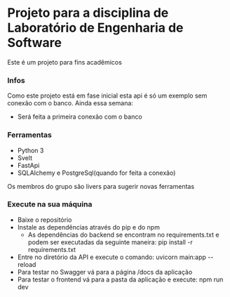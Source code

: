 # Projeto para a disciplina de Laboratório de Engenharia de Software
Este é um projeto para fins acadêmicos
### Infos
Como este projeto está em fase inicial esta api é só um exemplo sem conexão com o banco.
Ainda essa semana:
- Será feita a primeira conexão com o banco
### Ferramentas
- Python 3
- Svelt
- FastApi
- SQLAlchemy e PostgreSql(quando for feita a conexão)

Os membros do grupo são livers para sugerir novas ferramentas


### Execute na sua máquina
- Baixe o repositório
- Instale as dependências através do pip e do npm
  - As dependências do backend se encontram no requirements.txt e podem ser executadas da seguinte maneira: pip install -r requirements.txt
- Entre no diretório da API e execute o comando: uvicorn main:app --reload
- Para testar no Swagger vá para a página /docs da aplicação
- Para testar o frontend vá para a pasta da aplicação e execute: npm run dev
